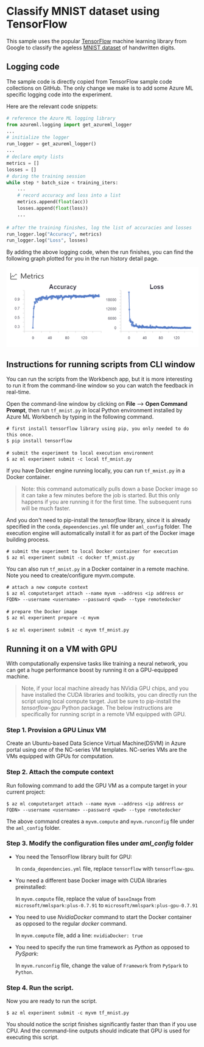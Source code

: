 # Classify MNIST dataset using TensorFlow

This sample uses the popular [TensorFlow](https://www.tensorflow.org/) machine learning library from Google to classify the ageless [MNIST dataset](http://yann.lecun.com/exdb/mnist/) of handwritten digits.

## Logging code
The sample code is directly copied from TensorFlow sample code collections on GitHub. The only change we make is to add some Azure ML specific logging code into the experiment.

Here are the relevant code snippets:
```python
# reference the Azure ML logging library
from azureml.logging import get_azureml_logger
...
# initialize the logger
run_logger = get_azureml_logger()
...
# declare empty lists
metrics = []
losses = []
# during the training session
while step * batch_size < training_iters:
    ...
    # record accuracy and loss into a list
    metrics.append(float(acc))
    losses.append(float(loss))
    ...

# after the training finishes, log the list of accuracies and losses
run_logger.log("Accuracy", metrics)
run_logger.log("Loss", losses)
```

By adding the above logging code, when the run finishes, you can find the following graph plotted for you in the run history detail page.

![cover](./docs/metrics.png)

## Instructions for running scripts from CLI window
You can run the scripts from the Workbench app, but it is more interesting to run it from the command-line window so you can watch the feedback in real-time.

Open the command-line window by clicking on **File** --> **Open Command Prompt**, then run `tf_mnist.py` in local Python environment installed by Azure ML Workbench by typing in the following command.
```
# first install tensorflow library using pip, you only needed to do this once.
$ pip install tensorflow

# submit the experiment to local execution environment
$ az ml experiment submit -c local tf_mnist.py
```

If you have Docker engine running locally, you can run `tf_mnist.py` in a Docker container.

>Note: this command automatically pulls down a base Docker image so it can take a few minutes before the job is started. But this only happens if you are running it for the first time. The subsequent runs will be much faster.

And you don't need to pip-install the _tensorflow_ library, since it is already specified in the `conda_depeendencies.yml` file under `aml_config` folder. The execution engine will automatically install it for as part of the Docker image building process.

```
# submit the experiment to local Docker container for execution
$ az ml experiment submit -c docker tf_mnist.py
```

You can also run `tf_mnist.py` in a Docker container in a remote machine. Note you need to create/configure myvm.compute.
```
# attach a new compute context
$ az ml computetarget attach --name myvm --address <ip address or FQDN> --username <username> --password <pwd> --type remotedocker

# prepare the Docker image
$ az ml experiment prepare -c myvm

$ az ml experiment submit -c myvm tf_mnist.py
```

## Running it on a VM with GPU
With computationally expensive tasks like training a neural network, you can get a huge performance boost by running it on a GPU-equipped machine.

>Note, if your local machine already has NVidia GPU chips, and you have installed the CUDA libraries and toolkits, you can directly run the script using local compute target. Just be sure to pip-install the _tensorflow-gpu_ Python package. The below instructions are specifically for running script in a remote VM equipped with GPU.

### Step 1. Provision a GPU Linux VM 
Create an Ubuntu-based Data Science Virtual Machine(DSVM) in Azure portal using one of the NC-series VM templates. NC-series VMs are the VMs equipped with GPUs for computation.

### Step 2. Attach the compute context
Run following command to add the GPU VM as a compute target in your current project:
```
$ az ml computetarget attach --name myvm --address <ip address or FQDN> --username <username> --password <pwd> --type remotedocker
```
The above command creates a `myvm.compute` and `myvm.runconfig` file under the `aml_config` folder.

### Step 3. Modify the configuration files under _aml_config_ folder
- You need the TensorFlow library built for GPU:
    
    In `conda_dependencies.yml` file, replace `tensorflow` with `tensorflow-gpu`.

- You need a different base Docker image with CUDA libraries preinstalled:

    In `myvm.compute` file, replace the value of `baseImage` from `microsoft/mmlspark:plus-0.7.91` to  `microsoft/mmlspark:plus-gpu-0.7.91`

- You need to use _NvidiaDocker_ command to start the Docker container as opposed to the regular _docker_ command.

    In `myvm.compute` file, add a line: `nvidiaDocker: true`

- You need to specify the run time framework as _Python_ as opposed to _PySpark_:

    In `myvm.runconfig` file,  change the value of `Framework` from `PySpark` to `Python`.

### Step 4. Run the script.
Now you are ready to run the script.
```
$ az ml experiment submit -c myvm tf_mnist.py
```
You should notice the script finishes significantly faster than than if you use CPU. And the command-line outputs should indicate that GPU is used for executing this script.
